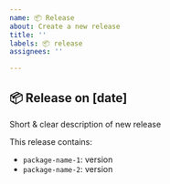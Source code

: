 ```yaml
---
name: 📦 Release
about: Create a new release
title: ''
labels: 📦 release
assignees: ''

---
```


##  📦 Release on [date]

Short & clear description of new release

This release contains:
- `package-name-1`: version
- `package-name-2`: version